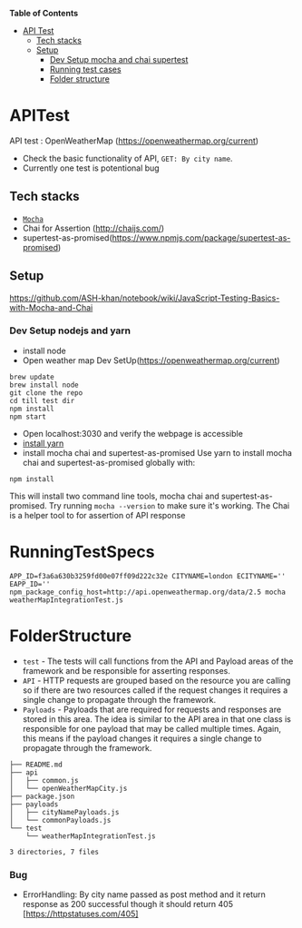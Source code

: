 <!-- START doctoc generated TOC please keep comment here to allow auto update -->
<!-- DON'T EDIT THIS SECTION, INSTEAD RE-RUN doctoc TO UPDATE -->
**Table of Contents**

- [API Test](#APITest)
  - [Tech stacks](#tech-stacks)
  - [Setup](#setup)
    - [Dev Setup mocha and chai supertest](#dev-setup-mocha-and-chai-and-supertest)
    - [Running test cases](#RunningTestSpecs)
    - [Folder structure](#FolderStructure)
<!-- END doctoc generated TOC please keep comment here to allow auto update -->

# APITest

API test : OpenWeatherMap (https://openweathermap.org/current)
- Check the basic functionality of API, `GET: By city name`.
- Currently one test is potentional bug 

## Tech stacks

- [`Mocha`](https://mochajs.org/)
- Chai for Assertion (http://chaijs.com/)
- supertest-as-promised(https://www.npmjs.com/package/supertest-as-promised)

## Setup

https://github.com/ASH-khan/notebook/wiki/JavaScript-Testing-Basics-with-Mocha-and-Chai

### Dev Setup nodejs and yarn
* install node
* Open weather map Dev SetUp(https://openweathermap.org/current)
```
brew update
brew install node
git clone the repo
cd till test dir
npm install
npm start
```
* Open localhost:3030 and verify the webpage is accessible
* [install yarn](https://yarnpkg.com/lang/en/docs/install/)
* install mocha chai and supertest-as-promised
Use yarn to install mocha chai and supertest-as-promised globally with:
```
npm install

```
This will install two command line tools, mocha chai and supertest-as-promised. Try running `mocha --version` to make sure it's working.
The Chai is a helper tool to for assertion of API response

# RunningTestSpecs

```
APP_ID=f3a6a630b3259fd00e07ff09d222c32e CITYNAME=london ECITYNAME='' EAPP_ID='' npm_package_config_host=http://api.openweathermap.org/data/2.5 mocha weatherMapIntegrationTest.js

```


# FolderStructure

- `test` -  The tests will call functions from the API and Payload areas of the framework and be responsible for asserting responses.
- `API` -  HTTP requests are grouped based on the resource you are calling so if there are two resources called if the request changes it requires a single change to propagate through the framework.
- `Payloads` - Payloads that are required for requests and responses are stored in this area. The idea is similar to the API area in that one class is responsible for one payload that may be called multiple times. Again, this means if the payload changes it requires a single change to propagate through the framework.


````
├── README.md
├── api
│   ├── common.js
│   └── openWeatherMapCity.js
├── package.json
├── payloads
│   ├── cityNamePayloads.js
│   └── commonPayloads.js
└── test
    └── weatherMapIntegrationTest.js

3 directories, 7 files

````


### Bug 
- ErrorHandling: By city name passed as post method and it return response as 200 successful though it should return 405 [https://httpstatuses.com/405]

